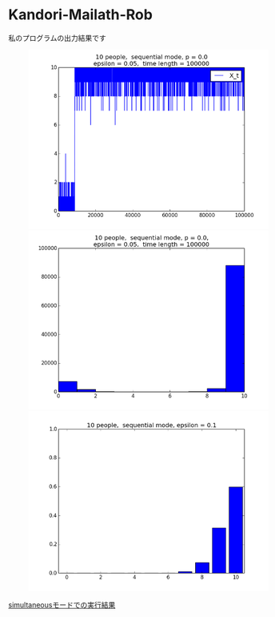 Kandori-Mailath-Rob
==============
私のプログラムの出力結果です

<img src="plot.png" alt=" transition" width="480" hspace="40"/>
<img src="histogram.png" alt="histogram" width="480" hspace="40"/>
<img src="equilibrium.png" alt="histogram" width="480" hspace="40"/>

[simultaneousモードでの実行結果](http://nbviewer.ipython.org/github/USERNAME/Kandori-Mailath-Rob/blob/master/KMR_sim.ipynb)